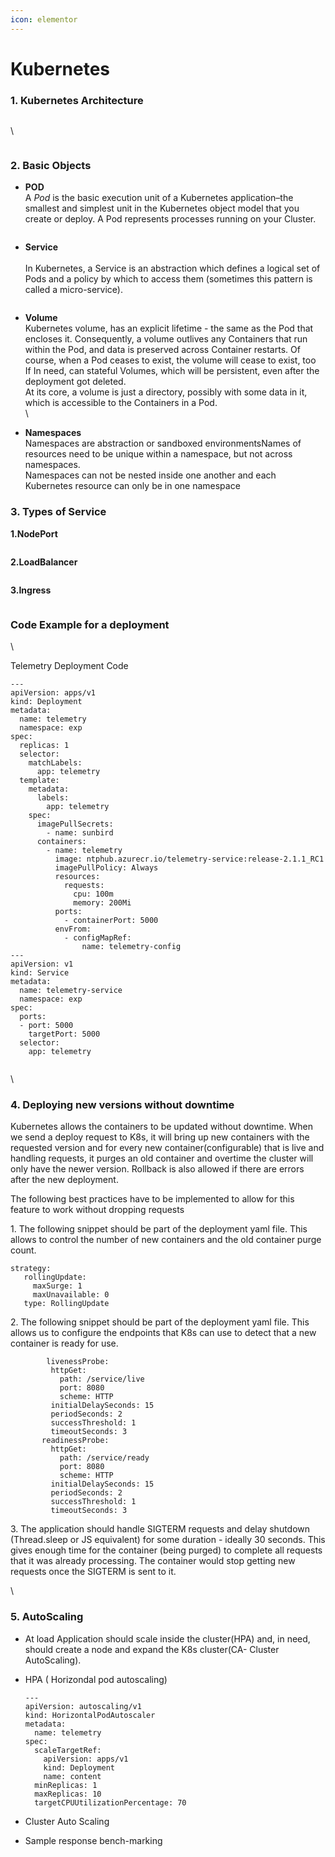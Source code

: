 ```yaml
---
icon: elementor
---
```


# Kubernetes

### **1. Kubernetes Architecture** <a href="#kubernetes-1.kubernetesarchitecture" id="kubernetes-1.kubernetesarchitecture"></a>

&#x20;         &#x20;

<figure><img src="../../../../../../.gitbook/assets/Kubernetes-Architecture.png" alt=""><figcaption></figcaption></figure>

\


<figure><img src="../../../../../../.gitbook/assets/Kubernetes-Master.png" alt=""><figcaption></figcaption></figure>

### **2. Basic Objects** <a href="#kubernetes-2.basicobjects" id="kubernetes-2.basicobjects"></a>

* **POD**\
  A _Pod_ is the basic execution unit of a Kubernetes application–the smallest and simplest unit in the Kubernetes object model that you create or deploy. A Pod represents processes running on your Cluster.



<figure><img src="../../../../../../.gitbook/assets/pods1.png" alt=""><figcaption></figcaption></figure>

* **Service**\
  \
  In Kubernetes, a Service is an abstraction which defines a logical set of Pods and a policy by which to access them (sometimes this pattern is called a micro-service).



<figure><img src="../../../../../../.gitbook/assets/service1.png" alt=""><figcaption></figcaption></figure>

* **Volume**\
  Kubernetes volume, has an explicit lifetime - the same as the Pod that encloses it. Consequently, a volume outlives any Containers that run within the Pod, and data is preserved across Container restarts. Of course, when a Pod ceases to exist, the volume will cease to exist, too\
  If In need, can stateful Volumes, which will be persistent, even after the deployment got deleted.\
  At its core, a volume is just a directory, possibly with some data in it, which is accessible to the Containers in a Pod.\
  \

* **Namespaces**\
  Namespaces are abstraction or sandboxed environmentsNames of resources need to be unique within a namespace, but not across namespaces.\
  Namespaces can not be nested inside one another and each Kubernetes resource can only be in one namespace

### **3. Types of Service** <a href="#kubernetes-3.typesofservice" id="kubernetes-3.typesofservice"></a>

**1.NodePort**



<figure><img src="../../../../../../.gitbook/assets/NodePort.png" alt=""><figcaption></figcaption></figure>

**2.LoadBalancer**



<figure><img src="../../../../../../.gitbook/assets/LoadBalancer1.png" alt=""><figcaption></figcaption></figure>

**3.Ingress**



<figure><img src="../../../../../../.gitbook/assets/Ingress1.png" alt=""><figcaption></figcaption></figure>

### Code Example for a deployment <a href="#kubernetes-codeexampleforadeployment" id="kubernetes-codeexampleforadeployment"></a>

\


Telemetry Deployment Code

```
---
apiVersion: apps/v1
kind: Deployment
metadata:
  name: telemetry
  namespace: exp
spec:
  replicas: 1
  selector:
    matchLabels:
      app: telemetry
  template:
    metadata:
      labels:
        app: telemetry
    spec:
      imagePullSecrets:
        - name: sunbird
      containers:
        - name: telemetry
          image: ntphub.azurecr.io/telemetry-service:release-2.1.1_RC1
          imagePullPolicy: Always
          resources:
            requests:
              cpu: 100m
              memory: 200Mi
          ports:
            - containerPort: 5000
          envFrom:
            - configMapRef:
                name: telemetry-config
---
apiVersion: v1
kind: Service
metadata:
  name: telemetry-service
  namespace: exp
spec:
  ports:
  - port: 5000
    targetPort: 5000
  selector:
    app: telemetry

```



<figure><img src="../../../../../../.gitbook/assets/service1 (1).png" alt=""><figcaption></figcaption></figure>

\


### **4. Deploying new versions without downtime** <a href="#kubernetes-4.deployingnewversionswithoutdowntime" id="kubernetes-4.deployingnewversionswithoutdowntime"></a>

Kubernetes allows the containers to be updated without downtime. When we send a deploy request to K8s, it will bring up new containers with the requested version and for every new container(configurable) that is live and handling requests, it purges an old container and overtime the cluster will only have the newer version. Rollback is also allowed if there are errors after the new deployment.&#x20;

The following best practices have to be implemented to allow for this feature to work without dropping requests

&#x20;1\. The following snippet should be part of the deployment yaml file. This allows to control the number of new containers and the old container purge count.

```
strategy: 
   rollingUpdate: 
     maxSurge: 1
     maxUnavailable: 0 
   type: RollingUpdate
```

&#x20;2\. The following snippet should be part of the deployment yaml file. This allows us to configure the endpoints that K8s can use to detect that a new container is ready for use.

```
        livenessProbe:      
         httpGet: 
           path: /service/live 
           port: 8080  
           scheme: HTTP 
         initialDelaySeconds: 15   
         periodSeconds: 2 
         successThreshold: 1 
         timeoutSeconds: 3 
       readinessProbe: 
         httpGet: 
           path: /service/ready 
           port: 8080 
           scheme: HTTP 
         initialDelaySeconds: 15   
         periodSeconds: 2 
         successThreshold: 1 
         timeoutSeconds: 3
```

&#x20;3\. The application should handle SIGTERM requests and delay shutdown (Thread.sleep or JS equivalent) for some duration - ideally 30 seconds. This gives enough time for the container (being purged) to complete all requests        that it was already processing. The container would stop getting new requests once the SIGTERM is sent to it.

\


### **5. AutoScaling** <a href="#kubernetes-5.autoscaling" id="kubernetes-5.autoscaling"></a>

* At load Application should scale inside the cluster(HPA) and, in need, should create a node and expand the K8s cluster(CA- Cluster AutoScaling).
*   HPA ( Horizondal pod autoscaling)

    ```
    ---
    apiVersion: autoscaling/v1
    kind: HorizontalPodAutoscaler
    metadata:
      name: telemetry
    spec:
      scaleTargetRef:
        apiVersion: apps/v1
        kind: Deployment
        name: content
      minReplicas: 1
      maxReplicas: 10
      targetCPUUtilizationPercentage: 70
    ```
* Cluster Auto Scaling
* Sample response bench-marking



<figure><img src="../../../../../../.gitbook/assets/client request.png" alt=""><figcaption></figcaption></figure>



<figure><img src="../../../../../../.gitbook/assets/client RPS.png" alt=""><figcaption></figcaption></figure>



<figure><img src="../../../../../../.gitbook/assets/conatiner details.png" alt=""><figcaption></figcaption></figure>



<figure><img src="../../../../../../.gitbook/assets/hey output 1.png" alt=""><figcaption></figcaption></figure>



<figure><img src="../../../../../../.gitbook/assets/hey output 2.png" alt=""><figcaption></figcaption></figure>
